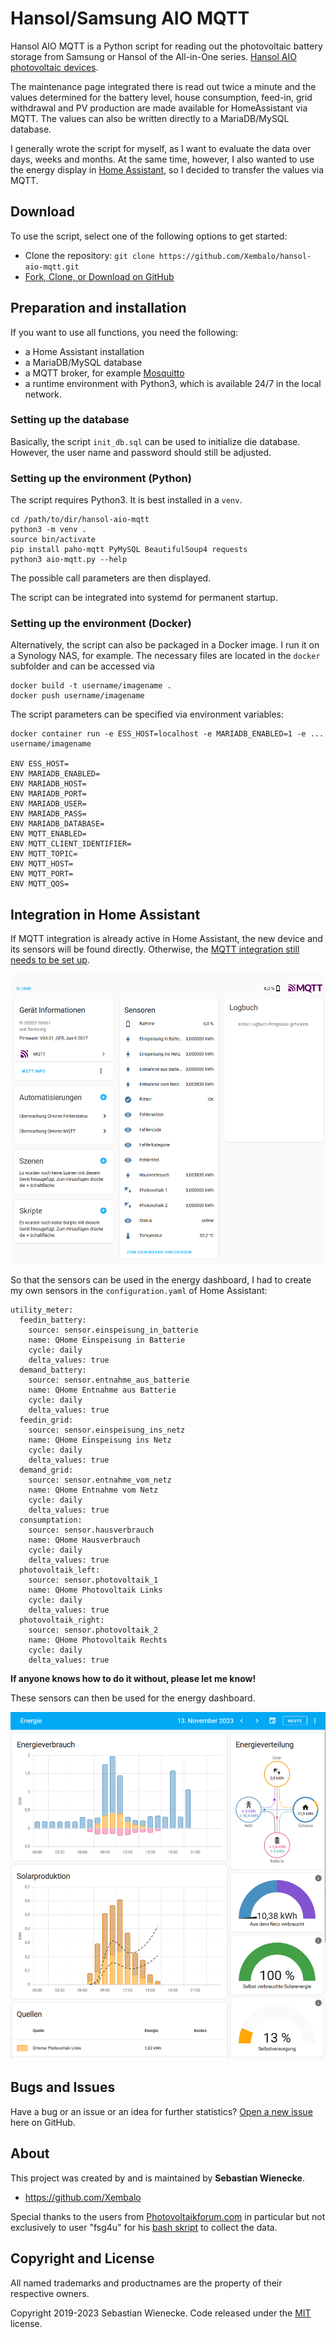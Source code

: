 # Hansol/Samsung AIO MQTT

Hansol AIO MQTT is a Python script for reading out the photovoltaic battery storage from Samsung or Hansol of the All-in-One series. [Hansol AIO photovoltaic devices](https://myess.hansoltechnics.com/prod/prod.do#1). 

The maintenance page integrated there is read out twice a minute and the values determined for the battery level, house consumption, feed-in, grid withdrawal and PV production are made available for HomeAssistant via MQTT. The values can also be written directly to a MariaDB/MySQL database.

I generally wrote the script for myself, as I want to evaluate the data over days, weeks and months. At the same time, however, I also wanted to use the energy display in [Home Assistant](https://www.home-assistant.io), so I decided to transfer the values via MQTT.

## Download

To use the script, select one of the following options to get started:

- Clone the repository: `git clone https://github.com/Xembalo/hansol-aio-mqtt.git`
- [Fork, Clone, or Download on GitHub](https://github.com/Xembalo/hansol-aio-dashboard)

## Preparation and installation

If you want to use all functions, you need the following:

- a Home Assistant installation
- a MariaDB/MySQL database
- a MQTT broker, for example [Mosquitto](https://mosquitto.org/)
- a runtime environment with Python3, which is available 24/7 in the local network.

### Setting up the database

Basically, the script `init_db.sql` can be used to initialize die database. However, the user name and password should still be adjusted.

### Setting up the environment (Python)

The script requires Python3. It is best installed in a `venv`. 

```
cd /path/to/dir/hansol-aio-mqtt
python3 -m venv .
source bin/activate
pip install paho-mqtt PyMySQL BeautifulSoup4 requests
python3 aio-mqtt.py --help
```

The possible call parameters are then displayed.

The script can be integrated into systemd for permanent startup. 

### Setting up the environment (Docker)

Alternatively, the script can also be packaged in a Docker image. I run it on a Synology NAS, for example. The necessary files are located in the `docker` subfolder and can be accessed via 

```
docker build -t username/imagename .
docker push username/imagename
```

The script parameters can be specified via environment variables:

```
docker container run -e ESS_HOST=localhost -e MARIADB_ENABLED=1 -e ... username/imagename

ENV ESS_HOST=
ENV MARIADB_ENABLED=
ENV MARIADB_HOST=
ENV MARIADB_PORT=
ENV MARIADB_USER=
ENV MARIADB_PASS=
ENV MARIADB_DATABASE=
ENV MQTT_ENABLED=
ENV MQTT_CLIENT_IDENTIFIER=
ENV MQTT_TOPIC=
ENV MQTT_HOST=
ENV MQTT_PORT=
ENV MQTT_QOS=
```

## Integration in Home Assistant

If MQTT integration is already active in Home Assistant, the new device and its sensors will be found directly. Otherwise, the [MQTT integration still needs to be set up](https://www.home-assistant.io/integrations/mqtt).

![Preview of the MQTT view in Home Assistant](docs/ha-device.png)

So that the sensors can be used in the energy dashboard, I had to create my own sensors in the `configuration.yaml` of Home Assistant:

```
utility_meter:
  feedin_battery:
    source: sensor.einspeisung_in_batterie
    name: QHome Einspeisung in Batterie
    cycle: daily
    delta_values: true
  demand_battery:
    source: sensor.entnahme_aus_batterie
    name: QHome Entnahme aus Batterie
    cycle: daily
    delta_values: true
  feedin_grid:
    source: sensor.einspeisung_ins_netz
    name: QHome Einspeisung ins Netz
    cycle: daily
    delta_values: true
  demand_grid:
    source: sensor.entnahme_vom_netz
    name: QHome Entnahme vom Netz
    cycle: daily
    delta_values: true
  consumptation:
    source: sensor.hausverbrauch
    name: QHome Hausverbrauch
    cycle: daily
    delta_values: true
  photovoltaik_left:
    source: sensor.photovoltaik_1
    name: QHome Photovoltaik Links
    cycle: daily
    delta_values: true
  photovoltaik_right:
    source: sensor.photovoltaik_2
    name: QHome Photovoltaik Rechts
    cycle: daily
    delta_values: true
```

**If anyone knows how to do it without, please let me know!**

These sensors can then be used for the energy dashboard.

![Preview of the energy dashboard in Home Assistant](docs/ha-energy.png)

## Bugs and Issues

Have a bug or an issue or an idea for further statistics? [Open a new issue](https://github.com/Xembalo/hansol-aio-mqtt/issues) here on GitHub.

## About

This project was created by and is maintained by **Sebastian Wienecke**.


-   <https://github.com/Xembalo>

Special thanks to the users from [Photovoltaikforum.com](www.photovoltaikforum.com) in particular but not exclusively to user "fsg4u" for his [bash skript](https://www.photovoltaikforum.com/thread/102631-hat-schon-jemand-erfahrung-mit-dem-samsung-sdi-ess/?postID=1758839#post1758839) to collect the data. 

## Copyright and License

All named trademarks and productnames are the property of their respective owners.

Copyright 2019-2023 Sebastian Wienecke. Code released under the [MIT](https://github.com/Xembalo/hansol-aoi-dashboard/LICENSE) license.